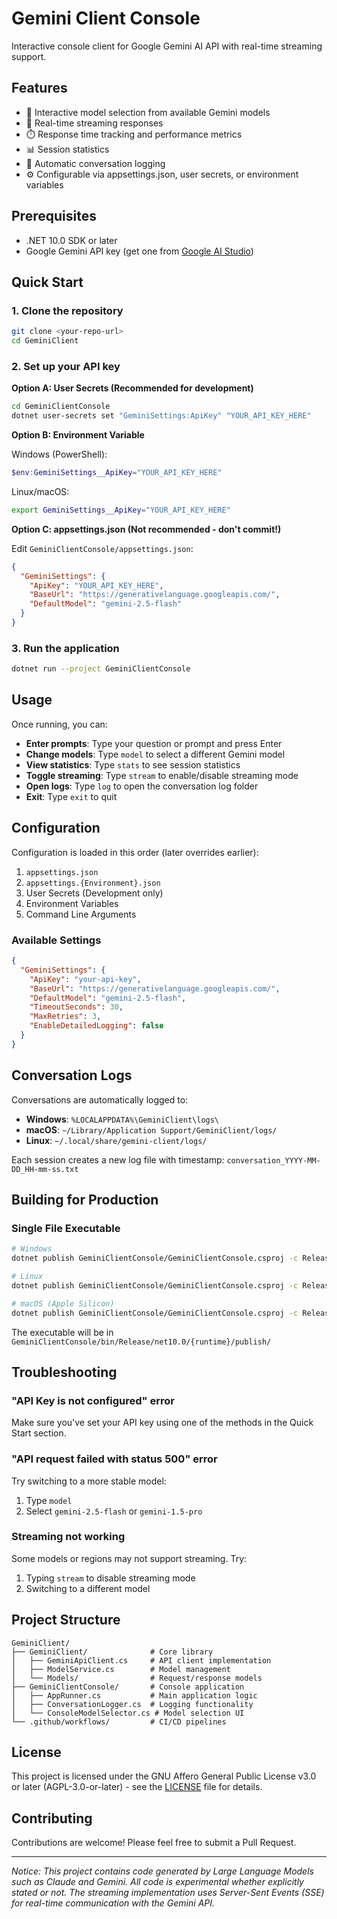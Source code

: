 # Gemini Client Console

Interactive console client for Google Gemini AI API with real-time streaming support.

## Features

- 🤖 Interactive model selection from available Gemini models
- 🌊 Real-time streaming responses
- ⏱️ Response time tracking and performance metrics
- 📊 Session statistics
- 📝 Automatic conversation logging
- ⚙️ Configurable via appsettings.json, user secrets, or environment variables

## Prerequisites

- .NET 10.0 SDK or later
- Google Gemini API key (get one from [Google AI Studio](https://aistudio.google.com/app/apikey))

## Quick Start

### 1. Clone the repository
```bash
git clone <your-repo-url>
cd GeminiClient
```

### 2. Set up your API key

**Option A: User Secrets (Recommended for development)**
```bash
cd GeminiClientConsole
dotnet user-secrets set "GeminiSettings:ApiKey" "YOUR_API_KEY_HERE"
```

**Option B: Environment Variable**

Windows (PowerShell):
```powershell
$env:GeminiSettings__ApiKey="YOUR_API_KEY_HERE"
```

Linux/macOS:
```bash
export GeminiSettings__ApiKey="YOUR_API_KEY_HERE"
```

**Option C: appsettings.json (Not recommended - don't commit!)**

Edit `GeminiClientConsole/appsettings.json`:
```json
{
  "GeminiSettings": {
    "ApiKey": "YOUR_API_KEY_HERE",
    "BaseUrl": "https://generativelanguage.googleapis.com/",
    "DefaultModel": "gemini-2.5-flash"
  }
}
```

### 3. Run the application
```bash
dotnet run --project GeminiClientConsole
```

## Usage

Once running, you can:

- **Enter prompts**: Type your question or prompt and press Enter
- **Change models**: Type `model` to select a different Gemini model
- **View statistics**: Type `stats` to see session statistics
- **Toggle streaming**: Type `stream` to enable/disable streaming mode
- **Open logs**: Type `log` to open the conversation log folder
- **Exit**: Type `exit` to quit

## Configuration

Configuration is loaded in this order (later overrides earlier):

1. `appsettings.json`
2. `appsettings.{Environment}.json`
3. User Secrets (Development only)
4. Environment Variables
5. Command Line Arguments

### Available Settings
```json
{
  "GeminiSettings": {
    "ApiKey": "your-api-key",
    "BaseUrl": "https://generativelanguage.googleapis.com/",
    "DefaultModel": "gemini-2.5-flash",
    "TimeoutSeconds": 30,
    "MaxRetries": 3,
    "EnableDetailedLogging": false
  }
}
```

## Conversation Logs

Conversations are automatically logged to:

- **Windows**: `%LOCALAPPDATA%\GeminiClient\logs\`
- **macOS**: `~/Library/Application Support/GeminiClient/logs/`
- **Linux**: `~/.local/share/gemini-client/logs/`

Each session creates a new log file with timestamp: `conversation_YYYY-MM-DD_HH-mm-ss.txt`

## Building for Production

### Single File Executable
```bash
# Windows
dotnet publish GeminiClientConsole/GeminiClientConsole.csproj -c Release -r win-x64 --self-contained -p:PublishSingleFile=true

# Linux
dotnet publish GeminiClientConsole/GeminiClientConsole.csproj -c Release -r linux-x64 --self-contained -p:PublishSingleFile=true

# macOS (Apple Silicon)
dotnet publish GeminiClientConsole/GeminiClientConsole.csproj -c Release -r osx-arm64 --self-contained -p:PublishSingleFile=true
```

The executable will be in `GeminiClientConsole/bin/Release/net10.0/{runtime}/publish/`

## Troubleshooting

### "API Key is not configured" error

Make sure you've set your API key using one of the methods in the Quick Start section.

### "API request failed with status 500" error

Try switching to a more stable model:
1. Type `model`
2. Select `gemini-2.5-flash` or `gemini-1.5-pro`

### Streaming not working

Some models or regions may not support streaming. Try:
1. Typing `stream` to disable streaming mode
2. Switching to a different model

## Project Structure
```
GeminiClient/
├── GeminiClient/              # Core library
│   ├── GeminiApiClient.cs     # API client implementation
│   ├── ModelService.cs        # Model management
│   └── Models/                # Request/response models
├── GeminiClientConsole/       # Console application
│   ├── AppRunner.cs           # Main application logic
│   ├── ConversationLogger.cs  # Logging functionality
│   └── ConsoleModelSelector.cs # Model selection UI
└── .github/workflows/         # CI/CD pipelines
```

## License

This project is licensed under the GNU Affero General Public License v3.0 or later (AGPL-3.0-or-later) - see the [LICENSE](LICENSE) file for details.

## Contributing

Contributions are welcome! Please feel free to submit a Pull Request.

---

*Notice: This project contains code generated by Large Language Models such as Claude and Gemini. All code is experimental whether explicitly stated or not. The streaming implementation uses Server-Sent Events (SSE) for real-time communication with the Gemini API.*

